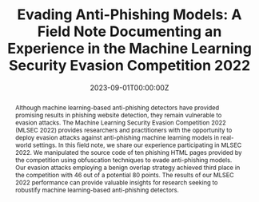 ---
title: "Evading Anti-Phishing Models: A Field Note Documenting an Experience in the Machine Learning Security Evasion Competition 2022"
authors:
- Yang Gao
- admin
- Sagar Samtani
author_notes:
- "Equal contribution"
- "Equal contribution"
date: "2023-09-01T00:00:00Z"
doi: "10.1145/3603507"

# Schedule page publish date (NOT publication's date).
publishDate: "2017-01-01T00:00:00Z"

# Publication type.
# Legend: 0 = Uncategorized; 1 = Conference paper; 2 = Journal article;
# 3 = Preprint / Working Paper; 4 = Report; 5 = Book; 6 = Book section;
# 7 = Thesis; 8 = Patent
publication_types: ["2"]

# Publication name and optional abbreviated publication name.
publication: "*Digital Threats: Research and Practice*, Forthcoming"
publication_short: ""

abstract: Although machine learning-based anti-phishing detectors have provided promising results in phishing website detection, they remain vulnerable to evasion attacks. The Machine Learning Security Evasion Competition 2022 (MLSEC 2022) provides researchers and practitioners with the opportunity to deploy evasion attacks against anti-phishing machine learning models in real-world settings. In this field note, we share our experience participating in MLSEC 2022. We manipulated the source code of ten phishing HTML pages provided by the competition using obfuscation techniques to evade anti-phishing models. Our evasion attacks employing a benign overlap strategy achieved third place in the competition with 46 out of a potential 80 points. The results of our MLSEC 2022 performance can provide valuable insights for research seeking to robustify machine learning-based anti-phishing detectors.
# Summary. An optional shortened abstract.
#summary: Lorem ipsum dolor sit amet, consectetur adipiscing elit. Duis posuere tellus ac convallis placerat. Proin tincidunt magna sed ex sollicitudin condimentum.

tags:
- Phishing
- Cybersecurity
featured: false

# links:
# - name: ""
#   url: ""
url_pdf: https://dl.acm.org/doi/pdf/10.1145/3603507
#url_code: 'https://github.com/wowchemy/wowchemy-hugo-themes'
#url_dataset: ''
#url_poster: ''
#url_project: ''
#url_slides: ''
#url_source: ''
#url_video: ''

# Featured image
# To use, add an image named `featured.jpg/png` to your page's folder. 
#image:
#  caption: 'Image credit: [**Unsplash**](https://unsplash.com/photos/jdD8gXaTZsc)'
#  focal_point: ""
#  preview_only: false

# Associated Projects (optional).
#   Associate this publication with one or more of your projects.
#   Simply enter your project's folder or file name without extension.
#   E.g. `internal-project` references `content/project/internal-project/index.md`.
#   Otherwise, set `projects: []`.
#projects: []

# Slides (optional).
#   Associate this publication with Markdown slides.
#   Simply enter your slide deck's filename without extension.
#   E.g. `slides: "example"` references `content/slides/example/index.md`.
#   Otherwise, set `slides: ""`.
#slides: example
---